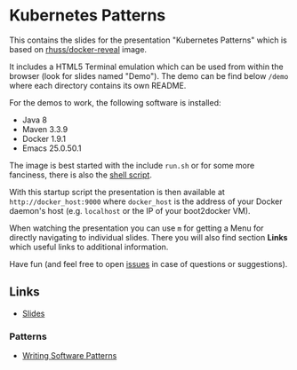 # Kubernetes Patterns

This contains the slides for the presentation "Kubernetes Patterns" which is based on [rhuss/docker-reveal](https://github.com/rhuss/docker-reveal) image.

It includes a HTML5 Terminal emulation which can be used from within the browser (look for slides named "Demo"). The demo can be find below `/demo` where each directory contains its own README.

For the demos to work, the following software is installed:

* Java 8
* Maven 3.3.9
* Docker 1.9.1
* Emacs 25.0.50.1

The image is best started with the include `run.sh` or for some more fanciness, there is also the [shell script](https://raw.githubusercontent.com/rhuss/kubernetes-patterns/master/run-container.sh).

With this startup script the presentation is then available at `http://docker_host:9000` where `docker_host` is the address of your Docker daemon's host (e.g. `localhost` or the IP of your boot2docker VM).

When watching the presentation you can use `m` for getting a Menu for directly navigating to individual slides. There you will also find section **Links** which useful links to additional information.

Have fun (and feel free to open [issues](https://github.com/rhuss/kubernetes-patterns/issues) in case of questions or suggestions).

## Links

* [Slides](kubernetes-patterns.pdf)

### Patterns
* [Writing Software Patterns](http://www.martinfowler.com/articles/writingPatterns.html)
